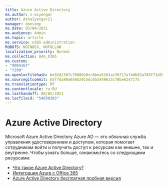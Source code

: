 ```yaml
---
title: Azure Active Directory
ms.author: v-aiyengar
author: AshaIyengar21
manager: dansimp
ms.date: 03/04/2021
ms.audience: Admin
ms.topic: article
ms.service: o365-administration
ROBOTS: NOINDEX, NOFOLLOW
localization_priority: Normal
ms.collection: Adm_O365
ms.custom:
- "9004167"
- "7299"
ms.openlocfilehash: be92d2397c7088020cc8bea5101acf6717af4db82a785f71d55ec5aff9061b1b
ms.sourcegitcommit: b5f7da89a650d2915dc652449623c78be6247175
ms.translationtype: MT
ms.contentlocale: ru-RU
ms.lasthandoff: 08/05/2021
ms.locfileid: "54059203"
---
```

# <a name="azure-active-directory"></a>Azure Active Directory

Microsoft Azure Active Directory Azure AD — это облачная служба управления удостоверением и доступом, которая помогает сотрудникам войти и получить доступ к ресурсам как внешне, так и внутренне. Чтобы узнать больше, ознакомьтесь со следующими ресурсами:

- [Что такое Azure Active Directory?](https://go.microsoft.com/fwlink/?linkid=2081145)
- [Интеграция Azure с Office 365](https://go.microsoft.com/fwlink/?linkid=2081218)
- [Azure Active Directory бесплатная пробная версия](https://go.microsoft.com/fwlink/?linkid=2081144)

